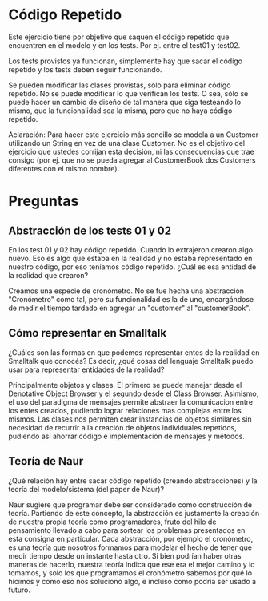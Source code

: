 # Código Repetido

Este ejercicio tiene por objetivo que saquen el código repetido que encuentren en el modelo y en los tests. Por ej. entre el test01 y test02.

Los tests provistos ya funcionan, simplemente hay que sacar el código repetido y los tests deben seguir funcionando.

Se pueden modificar las clases provistas, sólo para eliminar código repetido. No se puede modificar lo que verifican los tests. O sea, sólo se puede hacer un cambio de diseño de tal manera que siga testeando lo mismo, que la funcionalidad sea la misma, pero que no haya código repetido.

Aclaración: Para hacer este ejercicio más sencillo se modela a un Customer utilizando un String en vez de una clase Customer. No es el objetivo del ejercicio que ustedes corrijan esta decisión, ni las consecuencias que trae consigo (por ej. que no se pueda agregar al CustomerBook dos Customers diferentes con el mismo nombre).


# Preguntas

## Abstracción de los tests 01 y 02 

En los test 01 y 02 hay código repetido. Cuando lo extrajeron crearon algo nuevo. Eso es algo que estaba en la realidad y no estaba representado en nuestro código, por eso teníamos código repetido. ¿Cuál es esa entidad de la realidad que crearon? 

Creamos una especie de cronómetro. No se fue hecha una abstracción "Cronómetro" como tal, pero su funcionalidad es la de uno, encargándose de medir el tiempo tardado en agregar un "customer" al "customerBook".


## Cómo representar en Smalltalk

¿Cuáles son las formas en que podemos representar entes de la realidad en Smalltalk que conocés? Es decir, ¿qué cosas del lenguaje Smalltalk puedo usar para representar entidades de la realidad?

Principalmente objetos y clases. El primero se puede manejar desde el Denotative Object Browser y el segundo desde el Class Browser. Asimismo, el uso del paradigma de mensajes permite abstraer la comunicacion
entre los entes creados, pudiendo lograr relaciones mas complejas entre los mismos. Las clases nos permiten crear instancias de objetos similares sin necesidad de recurrir a la creación de objetos individuales repetidos, pudiendo así ahorrar código e implementación de mensajes y métodos.

## Teoría de Naur

¿Qué relación hay entre sacar código repetido (creando abstracciones) y la teoría del modelo/sistema (del paper de Naur)?

Naur sugiere que programar debe ser considerado como construcción de teoría. Partiendo de este concepto, la abstracción es justamente la creación de nuestra propia teoría como programadores, fruto del hilo de pensamiento llevado a cabo para sortear los problemas presentados en esta consigna en particular. Cada abstracción, por ejemplo el cronómetro, es una teoría que nosotros formamos para modelar el hecho de tener que medir tiempo desde un instante hasta otro. Si bien podrían haber otras maneras de hacerlo, nuestra teoría indica que ese era el mejor camino y lo tomamos, y solo los que programamos el cronómetro sabemos por qué lo hicimos y como eso nos solucionó algo, e incluso como podría ser usado a futuro.

